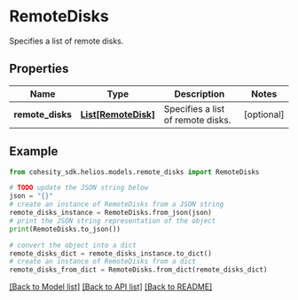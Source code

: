 # RemoteDisks

Specifies a list of remote disks.

## Properties

Name | Type | Description | Notes
------------ | ------------- | ------------- | -------------
**remote_disks** | [**List[RemoteDisk]**](RemoteDisk.md) | Specifies a list of remote disks. | [optional] 

## Example

```python
from cohesity_sdk.helios.models.remote_disks import RemoteDisks

# TODO update the JSON string below
json = "{}"
# create an instance of RemoteDisks from a JSON string
remote_disks_instance = RemoteDisks.from_json(json)
# print the JSON string representation of the object
print(RemoteDisks.to_json())

# convert the object into a dict
remote_disks_dict = remote_disks_instance.to_dict()
# create an instance of RemoteDisks from a dict
remote_disks_from_dict = RemoteDisks.from_dict(remote_disks_dict)
```
[[Back to Model list]](../README.md#documentation-for-models) [[Back to API list]](../README.md#documentation-for-api-endpoints) [[Back to README]](../README.md)


